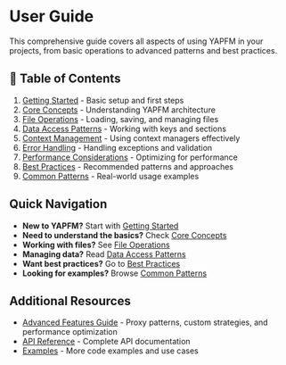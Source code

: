 # User Guide

This comprehensive guide covers all aspects of using YAPFM in your projects, from basic operations to advanced patterns and best practices.

## 📖 Table of Contents

1. [Getting Started](getting_started.md) - Basic setup and first steps
2. [Core Concepts](core_concepts.md) - Understanding YAPFM architecture
3. [File Operations](file_operations.md) - Loading, saving, and managing files
4. [Data Access Patterns](data_access_patterns.md) - Working with keys and sections
5. [Context Management](context_management.md) - Using context managers effectively
6. [Error Handling](error_handling.md) - Handling exceptions and validation
7. [Performance Considerations](performance_considerations.md) - Optimizing for performance
8. [Best Practices](best_practices.md) - Recommended patterns and approaches
9. [Common Patterns](common_patterns.md) - Real-world usage examples

## Quick Navigation

- **New to YAPFM?** Start with [Getting Started](getting_started.md)
- **Need to understand the basics?** Check [Core Concepts](core_concepts.md)
- **Working with files?** See [File Operations](file_operations.md)
- **Managing data?** Read [Data Access Patterns](data_access_patterns.md)
- **Want best practices?** Go to [Best Practices](best_practices.md)
- **Looking for examples?** Browse [Common Patterns](common_patterns.md)

## Additional Resources

- [Advanced Features Guide](../advanced/index.md) - Proxy patterns, custom strategies, and performance optimization
- [API Reference](../api/index.md) - Complete API documentation
- [Examples](../usage_examples/index.md) - More code examples and use cases
